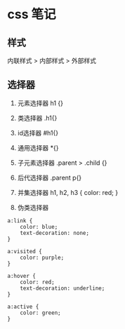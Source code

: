 # css 笔记

## 样式

内联样式 > 内部样式 > 外部样式

## 选择器

1. 元素选择器
  h1 {}

2. 类选择器
 .h1{}

3. id选择器
 #h1{}

4. 通用选择器
 *{}

5. 子元素选择器
.parent > .child {}

6. 后代选择器
.parent p{}

7. 并集选择器
h1, h2, h3 {
    color: red;
}

8. 伪类选择器

```shell
a:link {
    color: blue;
    text-decoration: none;
}

a:visited {
    color: purple;
}

a:hover {
    color: red;
    text-decoration: underline;
}

a:active {
    color: green;
}
```
